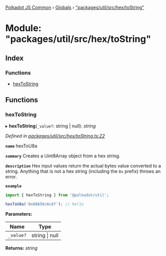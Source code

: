 [Polkadot JS Common](../README.md) › [Globals](../globals.md) › ["packages/util/src/hex/toString"](_packages_util_src_hex_tostring_.md)

# Module: "packages/util/src/hex/toString"

## Index

### Functions

* [hexToString](_packages_util_src_hex_tostring_.md#hextostring)

## Functions

###  hexToString

▸ **hexToString**(`_value?`: string | null): *string*

*Defined in [packages/util/src/hex/toString.ts:22](https://github.com/polkadot-js/common/blob/91340577/packages/util/src/hex/toString.ts#L22)*

**`name`** hexToU8a

**`summary`** Creates a Uint8Array object from a hex string.

**`description`** 
Hex input values return the actual bytes value converted to a string. Anything that is not a hex string (including the `0x` prefix) throws an error.

**`example`** 
<BR>

```javascript
import { hexToString } from '@polkadot/util';

hexToU8a('0x68656c6c6f'); // hello
```

**Parameters:**

Name | Type |
------ | ------ |
`_value?` | string &#124; null |

**Returns:** *string*

